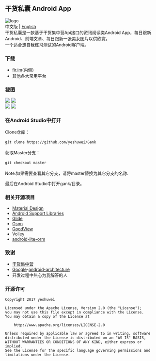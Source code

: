 ## 干货私囊 Android App
![logo](https://github.com/yeshuwei/Gank/blob/master/art/book.png)<br>
中文版 | [English](https://github.com/yeshuwei/Gank/blob/master/README.md)<br>
干货私囊是一款基于干货集中营Api接口的资讯阅读类Android App，每日跟新Android、前端文章、每日跟新一张美女图片以供欣赏。<br>
一个适合想自我练习测试的Android客户端。
### 下载
* [fir.im](https://fir.im/x1yr)(内侧)
* 其他各大常用平台
### 截图
![](https://github.com/yeshuwei/Gank/blob/master/art/%E6%88%AA%E5%9B%BE1.PNG)
![](https://github.com/yeshuwei/Gank/blob/master/art/%E6%88%AA%E5%9B%BE2.png) <br>
![](https://github.com/yeshuwei/Gank/blob/master/art/%E6%88%AA%E5%9B%BE3.PNG)
![](https://github.com/yeshuwei/Gank/blob/master/art/%E6%88%AA%E5%9B%BE4.png)
### 在Android Studio中打开
Clone仓库：<br>
<br>
``
git clone https://github.com/yeshuwei/Gank
``<br>
<br>
获取Master分支：<br>
<br>
``
git checkout master
``<br>
<br>
Note:如果需要查看其它分支，请将master替换为其它分支的名称.

最后在Android Studio中打开gank/目录。


### 相关开源项目

* [Material Design](https://material.io/guidelines/)
* [Android Support Libraries](https://developer.android.com/topic/libraries/support-library/index.html)
* [Glide](https://github.com/bumptech/glide)
* [Gson](https://github.com/google/gson)
* [GoodView](https://github.com/venshine/GoodView)
* [Volley](https://github.com/google/volley)
* [android-lite-orm](https://github.com/litesuits/android-lite-orm)

### 致谢
* [干货集中营](http://gank.io/)
* [Google](https://github.com/googlesamples)-[android-architecture
](https://github.com/googlesamples/android-architecture)
* 开发过程中热心为我解答的人
### 开源许可

    Copyright 2017 yeshuwei

    Licensed under the Apache License, Version 2.0 (the "License");
    you may not use this file except in compliance with the License.
    You may obtain a copy of the License at

        http://www.apache.org/licenses/LICENSE-2.0

    Unless required by applicable law or agreed to in writing, software
    distributed under the License is distributed on an "AS IS" BASIS,
    WITHOUT WARRANTIES OR CONDITIONS OF ANY KIND, either express or implied.
    See the License for the specific language governing permissions and
    limitations under the License.